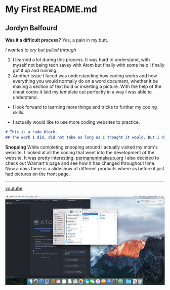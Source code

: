# My First README.md
## Jordyn Balfourd
**Was it a difficult process?** Yes, a pain in my butt.

*I wanted to cry but pulled through*
1. I learned a lot during this process. It was hard to understand, with myself not being tech savey with Atom but finally with some help I finally got it up and running.
2. Another issue I faced was understanding how coding works and how everything you would normally do on a word document, whether it be making a section of text bold or inserting a picture. With the help of the cheat codes it laid my template out perfectly in a way I was able to understand.

- I look forward to learning more things and tricks to further my coding skills.

- I actually would like to use more coding websites to practice.

```markdown
# This is a code block.
## The work I did, did not take as long as I thought it would. But I did retain some coding information which is that it you want to **bold** something you simply  put 2 ** in front and behind a word to make it bold.
```

**Snopping** While completing snooping around I actually visited my mom's website. I looked at all the coding that went into the development of the website. It was pretty interesting. [permanentmakeup.org](http://www.permanentmakeup.org)
I also decided to check out Walmart's page and see how it has changed throughout time. Now a days there is a slideshow of different products where as before it just had pictures on the front page.

---
[youtube](https://www.youtube.com)

![Screen shot 1](./images/screenshot-1.png)
